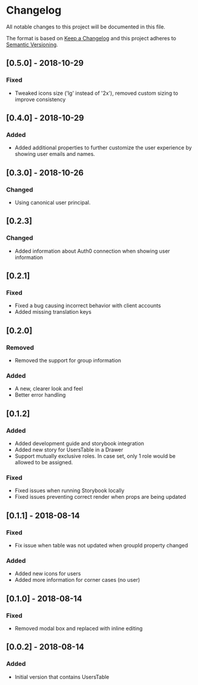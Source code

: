 # Changelog
All notable changes to this project will be documented in this file.

The format is based on [Keep a Changelog](http://keepachangelog.com/en/1.0.0/)
and this project adheres to [Semantic Versioning](http://semver.org/spec/v2.0.0.html).

## [0.5.0] - 2018-10-29
### Fixed
- Tweaked icons size ('lg' instead of '2x'), removed custom sizing to improve consistency

## [0.4.0] - 2018-10-29
### Added
- Added additional properties to further customize the user experience by showing user emails and names.

## [0.3.0] - 2018-10-26
### Changed
- Using canonical user principal.

## [0.2.3]
### Changed
- Added information about Auth0 connection when showing user information

## [0.2.1]
### Fixed
- Fixed a bug causing incorrect behavior with client accounts
- Added missing translation keys

## [0.2.0]
### Removed
- Removed the support for group information
 
### Added
- A new, clearer look and feel
- Better error handling

## [0.1.2]
### Added
- Added development guide and storybook integration
- Added new story for UsersTable in a Drawer
- Support mutually exclusive roles. In case set, only 1 role would be allowed to be assigned.
### Fixed
- Fixed issues when running Storybook locally
- Fixed issues preventing correct render when props are being updated

## [0.1.1] - 2018-08-14
### Fixed
- Fix issue when table was not updated when groupId property changed
### Added
- Added new icons for users
- Added more information for corner cases (no user)

## [0.1.0] - 2018-08-14
### Fixed
- Removed modal box and replaced with inline editing

## [0.0.2] - 2018-08-14
### Added
- Initial version that contains UsersTable 

